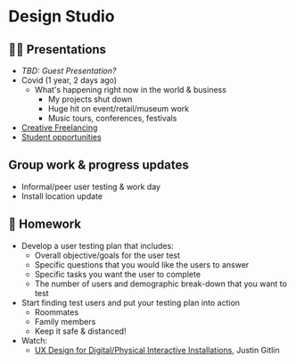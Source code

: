 # Design Studio

## 👨‍🏫 Presentations

- *TBD: Guest Presentation?*
- Covid (1 year, 2 days ago)
  - What's happening right now in the world & business
    - My projects shut down
    - Huge hit on event/retail/museum work
    - Music tours, conferences, festivals
- [Creative Freelancing](./docs/creative-freelancing.md)
- [Student opportunities](./docs/student-opportunities.md)

## Group work & progress updates

- Informal/peer user testing & work day
- Install location update

## 📝 Homework

- Develop a user testing plan that includes:
  - Overall objective/goals for the user test
  - Specific questions that you would like the users to answer
  - Specific tasks you want the user to complete
  - The number of users and demographic break-down that you want to test
- Start finding test users and put your testing plan into action
  - Roommates
  - Family members
  - Keep it safe & distanced!
- Watch: 
  - [UX Design for Digital/Physical Interactive Installations](https://www.youtube.com/watch?v=yyLmucX7qrs), Justin Gitlin
